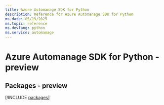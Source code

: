 ```yaml
---
title: Azure Automanage SDK for Python
description: Reference for Azure Automanage SDK for Python
ms.date: 05/19/2025
ms.topic: reference
ms.devlang: python
ms.service: automanage
---
```

# Azure Automanage SDK for Python - preview
## Packages - preview
[!INCLUDE [packages](automanage-index.md)]